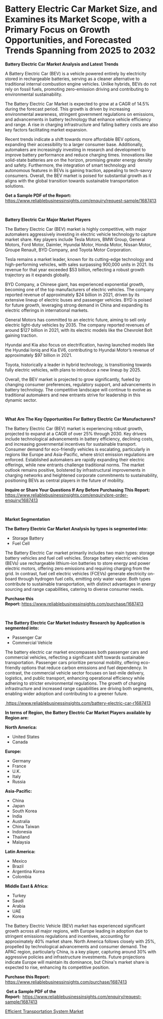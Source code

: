 <p><h1>Battery Electric Car Market Size, and Examines its Market Scope, with a Primary Focus on Growth Opportunities, and Forecasted Trends Spanning from 2025 to 2032</h1></p><p><strong>Battery Electric Car Market Analysis and Latest Trends</strong></p>
<p><p>A Battery Electric Car (BEV) is a vehicle powered entirely by electricity stored in rechargeable batteries, serving as a cleaner alternative to traditional internal combustion engine vehicles. Unlike hybrids, BEVs do not rely on fossil fuels, promoting zero-emission driving and contributing to environmental sustainability.</p><p>The Battery Electric Car Market is expected to grow at a CAGR of 14.5% during the forecast period. This growth is driven by increasing environmental awareness, stringent government regulations on emissions, and advancements in battery technology that enhance vehicle efficiency and range. A rise in charging infrastructure and falling battery costs are also key factors facilitating market expansion.</p><p>Recent trends indicate a shift towards more affordable BEV options, expanding their accessibility to a larger consumer base. Additionally, automakers are increasingly investing in research and development to improve battery performance and reduce charging times. Innovations like solid-state batteries are on the horizon, promising greater energy density and safety. Furthermore, the integration of smart technology and autonomous features in BEVs is gaining traction, appealing to tech-savvy consumers. Overall, the BEV market is poised for substantial growth as it aligns with the global transition towards sustainable transportation solutions.</p></p>
<p><strong>Get a Sample PDF of the Report:&nbsp;</strong> <a href="https://www.reliablebusinessinsights.com/enquiry/request-sample/1687413?utm_campaign=3494&utm_medium=2&utm_source=Github&utm_content=ia&utm_term=30032025&utm_id=battery-electric-car">https://www.reliablebusinessinsights.com/enquiry/request-sample/1687413</a></p>
<p>&nbsp;</p>
<p><strong>Battery Electric Car Major Market Players</strong></p>
<p><p>The Battery Electric Car (BEV) market is highly competitive, with major automakers aggressively investing in electric vehicle technology to capture market share. Key players include Tesla Motors, BMW Group, General Motors, Ford Motor, Daimler, Hyundai Motor, Honda Motor, Nissan Motor, Groupe Renault, BYD Company, and Toyota Motor Corporation. </p><p>Tesla remains a market leader, known for its cutting-edge technology and high-performing vehicles, with sales surpassing 900,000 units in 2021. Its revenue for that year exceeded $53 billion, reflecting a robust growth trajectory as it expands globally.</p><p>BYD Company, a Chinese giant, has experienced exponential growth, becoming one of the top manufacturers of electric vehicles. The company reported revenue of approximately $24 billion in 2021, driven by its extensive lineup of electric buses and passenger vehicles. BYD is poised for future growth, leveraging strong demand in China and expanding its electric offerings in international markets.</p><p>General Motors has committed to an electric future, aiming to sell only electric light-duty vehicles by 2035. The company reported revenues of around $127 billion in 2021, with its electric models like the Chevrolet Bolt gaining traction. </p><p>Hyundai and Kia also focus on electrification, having launched models like the Hyundai Ioniq and Kia EV6, contributing to Hyundai Motor’s revenue of approximately $97 billion in 2021. </p><p>Toyota, historically a leader in hybrid technology, is transitioning towards fully electric vehicles, with plans to introduce a new lineup by 2025. </p><p>Overall, the BEV market is projected to grow significantly, fueled by changing consumer preferences, regulatory support, and advancements in battery technology. The competitive landscape will continue to evolve as traditional automakers and new entrants strive for leadership in this dynamic sector.</p></p>
<p>&nbsp;</p>
<p><strong>What Are The Key Opportunities For Battery Electric Car Manufacturers?</strong></p>
<p><p>The Battery Electric Car (BEV) market is experiencing robust growth, projected to expand at a CAGR of over 25% through 2030. Key drivers include technological advancements in battery efficiency, declining costs, and increasing governmental incentives for sustainable transport. Consumer demand for eco-friendly vehicles is escalating, particularly in regions like Europe and Asia-Pacific, where strict emission regulations are enforced. Established automakers are rapidly expanding their electric offerings, while new entrants challenge traditional norms. The market outlook remains positive, bolstered by infrastructural improvements in charging networks and heightened corporate commitments to sustainability, positioning BEVs as central players in the future of mobility.</p></p>
<p><strong>Inquire or Share Your Questions If Any Before Purchasing This Report:</strong> <a href="https://www.reliablebusinessinsights.com/enquiry/pre-order-enquiry/1687413?utm_campaign=3494&utm_medium=2&utm_source=Github&utm_content=ia&utm_term=30032025&utm_id=battery-electric-car">https://www.reliablebusinessinsights.com/enquiry/pre-order-enquiry/1687413</a></p>
<p>&nbsp;</p>
<p><strong>Market Segmentation</strong></p>
<p><strong>The Battery Electric Car Market Analysis by types is segmented into:</strong></p>
<p><ul><li>Storage Battery</li><li>Fuel Cell</li></ul></p>
<p><p>The Battery Electric Car market primarily includes two main types: storage battery vehicles and fuel cell vehicles. Storage battery electric vehicles (BEVs) use rechargeable lithium-ion batteries to store energy and power electric motors, offering zero emissions and requiring charging from the grid. In contrast, fuel cell electric vehicles (FCEVs) generate electricity on-board through hydrogen fuel cells, emitting only water vapor. Both types contribute to sustainable transportation, with distinct advantages in energy sourcing and range capabilities, catering to diverse consumer needs.</p></p>
<p><strong>Purchase this Report:&nbsp;</strong><a href="https://www.reliablebusinessinsights.com/purchase/1687413?utm_campaign=3494&utm_medium=2&utm_source=Github&utm_content=ia&utm_term=30032025&utm_id=battery-electric-car">https://www.reliablebusinessinsights.com/purchase/1687413</a></p>
<p>&nbsp;</p>
<p><strong>The Battery Electric Car Market Industry Research by Application is segmented into:</strong></p>
<p><ul><li>Passenger Car</li><li>Commercial Vehicle</li></ul></p>
<p><p>The battery electric car market encompasses both passenger cars and commercial vehicles, reflecting a significant shift towards sustainable transportation. Passenger cars prioritize personal mobility, offering eco-friendly options that reduce carbon emissions and fuel dependency. In contrast, the commercial vehicle sector focuses on last-mile delivery, logistics, and public transport, enhancing operational efficiency while adhering to stricter environmental regulations. The growth of charging infrastructure and increased range capabilities are driving both segments, enabling wider adoption and contributing to a greener future.</p></p>
<p><a href="https://www.reliablebusinessinsights.com/battery-electric-car-r1687413?utm_campaign=3494&utm_medium=2&utm_source=Github&utm_content=ia&utm_term=30032025&utm_id=battery-electric-car">&nbsp;https://www.reliablebusinessinsights.com/battery-electric-car-r1687413</a></p>
<p><strong>In terms of Region, the Battery Electric Car Market Players available by Region are:</strong></p>
<p>
    <p> <strong> North America: </strong>
        <ul>
            <li>United States</li>
            <li>Canada</li>
        </ul>
        </p> 
    <p> <strong> Europe: </strong>
        <ul>
            <li>Germany</li>
            <li>France</li>
            <li>U.K.</li>
            <li>Italy</li>
            <li>Russia</li>
        </ul>
        </p> 
    <p> <strong> Asia-Pacific: </strong>
        <ul>
            <li>China</li>
            <li>Japan</li>
            <li>South Korea</li>
            <li>India</li>
            <li>Australia</li>
            <li>China Taiwan</li>
            <li>Indonesia</li>
            <li>Thailand</li>
            <li>Malaysia</li>
        </ul>
        </p> 
    <p> <strong> Latin America: </strong>
        <ul>
            <li>Mexico</li>
            <li>Brazil</li>
            <li>Argentina Korea</li>
            <li>Colombia</li>
        </ul>
        </p> 
    <p> <strong> Middle East & Africa: </strong>
        <ul>
            <li>Turkey</li>
            <li>Saudi</li>
            <li>Arabia</li>
            <li>UAE</li>
            <li>Korea</li>
        </ul>
    </p>
    </p>
<p><p>The Battery Electric Vehicle (BEV) market has experienced significant growth across all major regions, with Europe leading in adoption due to stringent emissions regulations and incentives, accounting for approximately 40% market share. North America follows closely with 25%, propelled by technological advancements and consumer demand. The APAC region, particularly China, is a key player, capturing around 30% with aggressive policies and infrastructure investments. Future projections indicate Europe will maintain its dominance, but China's market share is expected to rise, enhancing its competitive position.</p></p>
<p><strong>Purchase this Report: </strong><a href="https://www.reliablebusinessinsights.com/purchase/1687413?utm_campaign=3494&utm_medium=2&utm_source=Github&utm_content=ia&utm_term=30032025&utm_id=battery-electric-car">https://www.reliablebusinessinsights.com/purchase/1687413</a></p>
<p>&nbsp;<strong>Get a Sample PDF of the Report:&nbsp;&nbsp;</strong><a href="https://www.reliablebusinessinsights.com/enquiry/request-sample/1687413?utm_campaign=3494&utm_medium=2&utm_source=Github&utm_content=ia&utm_term=30032025&utm_id=battery-electric-car">https://www.reliablebusinessinsights.com/enquiry/request-sample/1687413</a></p>
<p><strong></strong></p>
<p><p><a href="https://github.com/popoialraih3/Market-Research-Report-List-1/blob/main/efficient-transportation-system-market.md?utm_campaign=3494&utm_medium=2&utm_source=Github&utm_content=ia&utm_term=30032025&utm_id=battery-electric-car">Efficient Transportation System Market</a></p></p>